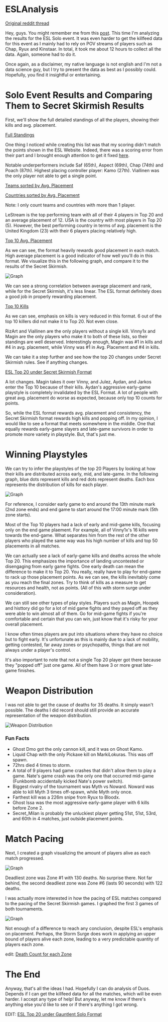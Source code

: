 # ESLAnalysis

[Original reddit thread](https://www.reddit.com/r/FortniteCompetitive/comments/ayh26a/data_analysis_of_the_esl_katowice_solo_event/)

Hey, guys. You might remember me from this [post](https://www.reddit.com/r/FortniteCompetitive/comments/asa8vy/data_analysis_of_the_secret_skirmish_full/). This time I'm analyzing the results for the ESL Solo event. It was even harder to get the killfeed data for this event as I mainly had to rely on POV streams of players such as Chap, Ryux and Kinstaar. In total, it took me about 12 hours to collect all the data. Again, someone had to do it.

Once again, as a disclaimer, my native language is not english and I'm not a data science guy, but I try to present the data as best as I possibly could. Hopefully, you find it insightful or entertaining.

# Solo Event Results and Comparing Them to Secret Skirmish Results

First, we'll show the full detailed standings of all the players, showing their kills and avg. placement.

[Full Standings](https://imgur.com/a/Tueszkl)

One thing I noticed while creating this list was that my scoring didn't match the points shown in the ESL Website. Indeed, there was a scoring error from their part and I brought enough attention to get it fixed [here](https://www.reddit.com/r/FortniteCompetitive/comments/ax10jq/there_was_a_scoring_error_in_katowice_solo_event/).

Notable underperformers include Saf (65th), Aspect (69th), Chap (74th) and Poach (87th). Highest placing controller player: Kamo (27th). Viallinen was the only player not able to get a single point. 

[Teams sorted by Avg. Placement](https://imgur.com/GaODOT3)

[Countries sorted by Avg. Placement](https://imgur.com/mTn2sZe)

Note: I only count teams and countries with more than 1 player.

LeStream is the top performing team with all of their 4 players in Top 20 and an average placement of 12. USA is the country with most players in Top 20 (5). However, the best performing country in terms of avg. placement is the United Kingdom (23) with their 6 players placing relatively high. 

[Top 10 Avg. Placement](https://imgur.com/o0UEnCa)

As we can see, the format heavily rewards good placement in each match. High average placement is a good indicator of how well you'll do in this format. We visualize this in the following graph, and compare it to the results of the Secret Skirmish.

![Graph](ESLAnalysis/media/graph1.png)

We can see a strong correlation between average placement and rank, while for the Secret Skirmish, it's less linear. The ESL format definitely does a good job in properly rewarding placement. 

[Top 10 Kills](https://imgur.com/a/eRJeNug)

As we can see, emphasis on kills is very reduced in this format. 6 out of the top 10 killers did not make it to Top 20. Not even close. 

RizArt and Viallinen are the only players without a single kill. Vinny1x and Magin are the only players who make it to both of these lists, so their standings are well deserved. Interestingly enough, Magin was #1 in kills and #4 in avg. placement, while Vinny was #1 in Avg. Placement and #4 in kills.

We can take it a step further and see how the top 20 changes under Secret Skirmish rules. See if anything changes.

[ESL Top 20 under Secret Skirmish Format](https://imgur.com/TrbuXJI)

A lot changes. Magin takes it over Vinny, and Julez, Aydan, and Jarkos enter the Top 10 because of their kills. Aydan's aggressive early-game playstyle is completely invalidated by the ESL Format. A lot of people with great avg. placement do worse as expected, because only top 10 counts for points.

So, while the ESL format rewards avg. placement and consistency, the Secret Skirmish format rewards high kills and popping off. In my opinion, I would like to see a format that meets somewhere in the middle. One that equally rewards early-game slayers and late-game survivors in order to promote more variety in playstyle. But, that's just me.

# Winning Playstyles

We can try to infer the playstyles of the top 20 Players by looking at how their kills are distributed across early, mid, and late-game. In the following graph, blue dots represent kills and red dots represent deaths. Each box represents the distribution of kills for each player.

![Graph](https://imgur.com/CXxFkLt)

For reference, I consider early game to end around the 13th minute mark (2nd zone ends) and end game to start around the 17:00 minute mark (5th zone starts). 

Most of the Top 10 players had a lack of early and mid-game kills, focusing only on the end game plaement. For example, all of Vinny1x's 16 kills were towards the end-game. What separates him from the rest of the other players who played the same way was his high number of kills and top 50 placements in all matches.

We can actually see a lack of early-game kills and deaths across the whole Top 20. This emphasizes the importance of landing uncontested or disengaging from early game fights. One early death can mean the difference to make it to Top 20. You really, really have to play for end-game to rack up those placement points.  As we can see, the kills inevitably come as you reach the final zones. Try to think of kills as a measure to get resources and health, not as points. (All of this with storm surge under consideration).

We can still see other types of play styles. Players such as Magin, Hoopek and histtory did go for a lot of mid game fights and they payed off as they were able to win almost all of them. Go for mid-game fights if you're comfortable and certain that you can win, just know that it's risky for your overall placement. 

I know often times players are put into situations where they have no choice but to fight early. It's unfortunate as this is mainly due to a lack of mobility, getting contested, far away zones or psychopaths, things that are not always under a player's control.

It's also important to note that not a single Top 20 player got there because they "popped off" just one game. All of them have 3 or more great late-game finishes.

# Weapon Distribution

I was not able to get the cause of deaths for 35 deaths. It simply wasn't possible. The deaths I did record should still provide an accurate representation of the weapon distribution. 

![Weapon Distribution](https://imgur.com/iGAgkY1)

### Fun Facts

- Ghost Dmo got the only cannon kill, and it was on Ghost Kamo.
- Liquid Chap with the only Pickaxe kill on MarkiLokuras. This was off spawn.
- 72hrs died 4 times to storm.
- A total of 9 players had game crashes that didn't allow them to play a game. Nate's game crash was the only one that occurred mid-game (Funkbomb accidentally kicked Nate's power switch).
- Biggest rivalry of the tournament was Myth vs Noward. Noward was able to kill Myth 3 times off-spawn, while Myth only once.
- Farthest kill was a 226m snipe from Ryux to Bloodx.
- Ghost Issa was the most aggressive early-game player with 6 kills before Zone 2.
-  Secret_Milan is probably the unluckiest player getting 51st, 51st, 53rd, and 60th in 4 matches, just outside placement points.

# Match Pacing

Next, I created a graph visualizing the amount of players alive as each match progressed.

![Graph](https://imgur.com/oLXVzj1)

Deadliest zone was Zone #1 with 130 deaths. No surprise there. Not far behind, the second deadliest zone was Zone #6 (lasts 90 seconds) with 122 deaths.

I was actually more interested in how the pacing of ESL matches compared to the pacing of the Secret Skirmish games. I graphed the first 3 games of both tournaments.

![Graph](https://imgur.com/ze85i8T) 

Not enough of a difference to reach any conclusion, despite ESL's emphasis on placement. Perhaps, the Storm Surge does work in applying an upper bound of players alive each zone, leading to a very predictable quantity of players each zone.

edit: [Death Count for each Zone](https://imgur.com/vA8OrRS)

# The End

Anyway, that's all the ideas I had. Hopefully I can do analysis of Duos. Depends if I can get the killfeed data for all the matches, which will be even harder. I accept any type of help! But anyway, let me know if there's anything else you'd like to see or if there's anything I got wrong.

EDIT: [ESL Top 20 under Gauntlent Solo Format](https://imgur.com/PlPq8V6)
